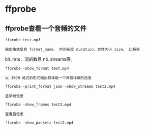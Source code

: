 # ffprobe
## ffprobe查看一个音频的文件
```
ffprobe test.mp3
```
    输出格式信息 format_name、 时间长度 duration、文件大小 size、 比特率
bit_rate、流的数目 nb_streams等。
```
ffprobe -show_format test.mp4
```
    以 JSON 格式的形式输出具体每一个流最详细的信息
```
ffprobe -print_format json -show_streams test2.mp4
```
    显示帧信息
```
ffprobe -show_frames test2.mp4
```
    查看包信息
```
ffprobe -show_packets test2.mp4
```